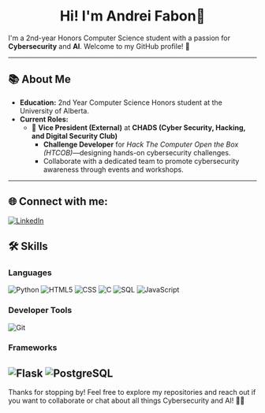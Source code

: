 <h1 align="center">Hi! I'm Andrei Fabon👋</h1>
I'm a 2nd-year Honors Computer Science student with a passion for <b>Cybersecurity</b> and <b>AI</b>. Welcome to my GitHub profile! 🚀

---

## 📚 **About Me**
- **Education:** 2nd Year Computer Science Honors student at the University of Alberta.  
- **Current Roles:**  
  - 🎯 **Vice President (External)** at **CHADS (Cyber Security, Hacking, and Digital Security Club)**  
    - **Challenge Developer** for *Hack The Computer Open the Box (HTCOB)*—designing hands-on cybersecurity challenges.  
    - Collaborate with a dedicated team to promote cybersecurity awareness through events and workshops.
---

## 🌐 Connect with me:
[![LinkedIn](https://img.shields.io/badge/LinkedIn-%230077B5.svg?logo=linkedin&logoColor=white)](https://www.linkedin.com/in/andreifabon/)

## 🛠 **Skills**

### **Languages**  
![Python](https://img.shields.io/badge/python-%233776AB.svg?style=for-the-badge&logo=python&logoColor=white) 
![HTML5](https://img.shields.io/badge/html5-%23E34F26.svg?style=for-the-badge&logo=html5&logoColor=white) 
![CSS](https://img.shields.io/badge/css-%231572B6.svg?style=for-the-badge&logo=css3&logoColor=white) 
![C](https://img.shields.io/badge/C-00599C?style=for-the-badge&logo=c&logoColor=white) 
![SQL](https://img.shields.io/badge/sql-%2307405e.svg?style=for-the-badge&logo=postgresql&logoColor=white)
![JavaScript](https://img.shields.io/badge/javascript-%23323330.svg?style=for-the-badge&logo=javascript&logoColor=%23F7DF1E) 

### **Developer Tools**  
![Git](https://img.shields.io/badge/git-%23F05033.svg?style=for-the-badge&logo=git&logoColor=white)

### **Frameworks**  
![Flask](https://img.shields.io/badge/Flask-%23000000.svg?style=for-the-badge&logo=flask&logoColor=white)
![PostgreSQL](https://img.shields.io/badge/PostgreSQL-316192?style=for-the-badge&logo=postgresql&logoColor=white)
---

Thanks for stopping by! Feel free to explore my repositories and reach out if you want to collaborate or chat about all things Cybersecurity and AI! 🔐🤖
<!---
AndreiFabon/AndreiFabon is a ✨ special ✨ repository because its `README.md` (this file) appears on your GitHub profile.
You can click the Preview link to take a look at your changes.
--->
